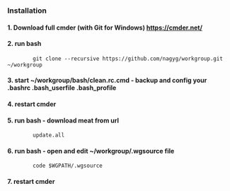### Installation

#### 1. Download full cmder (with Git for Windows) https://cmder.net/
#### 2. run bash
            git clone --recursive https://github.com/nagyg/workgroup.git ~/workgroup
#### 3. start ~/workgroup/bash/clean.rc.cmd - backup and config your .bashrc .bash_userfile .bash_profile
#### 4. restart cmder
#### 5. run bash - download meat from url
            update.all
#### 6. run bash - open and edit ~/workgroup/.wgsource file
            code $WGPATH/.wgsource
#### 7. restart cmder
